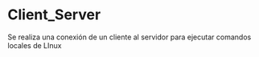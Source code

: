 # Client_Server
Se realiza una conexión de un cliente al servidor para ejecutar comandos locales de LInux
